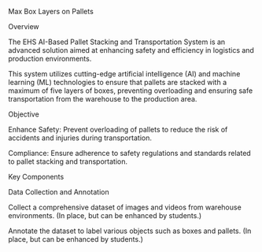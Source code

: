 Max Box Layers on Pallets 

Overview

The EHS AI-Based Pallet Stacking and Transportation System is an advanced solution aimed at enhancing safety and efficiency in logistics and production environments.

This system utilizes cutting-edge artificial intelligence (AI) and machine learning (ML) technologies to ensure that pallets are stacked with a maximum of five layers of boxes, preventing overloading and ensuring safe transportation from the warehouse to the production area.

Objective

Enhance Safety: Prevent overloading of pallets to reduce the risk of accidents and injuries during transportation.

Compliance: Ensure adherence to safety regulations and standards related to pallet stacking and transportation.

Key Components

Data Collection and Annotation

Collect a comprehensive dataset of images and videos from warehouse environments. (In place, but can be enhanced by students.)

Annotate the dataset to label various objects such as boxes and pallets. (In place, but can be enhanced by students.)
